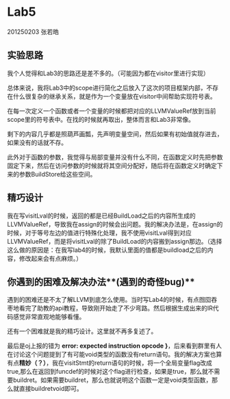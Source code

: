 # Lab5

201250203 张若皓

## 实验思路

我个人觉得和Lab3的思路还是差不多的。（可能因为都在visitor里进行实现）

总体来说，我将Lab3中的scope进行简化之后放入了这次的项目框架内部，不存在什么很复杂的继承关系，就是作为一个变量放在visitor中间帮助实现符号表。

在每一次定义一个函数或者一个变量的时候都把对应的LLVMValueRef放到当前scope里的符号表中。在找的时候就再取出，整体而言和Lab3非常像。

剩下的内容几乎都是照葫芦画瓢，先声明变量空间，然后如果有初始值就存进去，如果没有的话就不存。

此外对于函数的参数，我觉得与局部变量并没有什么不同，在函数定义时先把参数固定下来，然后在访问参数的时候就将其空间分配好，随后将在函数定义时确定下来的参数BuildStore给这些空间。

## 精巧设计

我在写visitLval的时候，返回的都是已经BuildLoad之后的内容所生成的LLVMValueRef，导致我在assign的时候会出问题。我的解决办法是，在assign的时候，对于等号左边的值进行特殊化处理，我不使用visitLval得到对应LLVMValueRef，而是将visitLval的除了BuildLoad的内容搬到assign那边。（选择这么做的原因是：在我写lab4的时候，我默认里面的值都是buildload之后的内容，修改起来会有点麻烦。）

## 你遇到的困难及解决办法**(**遇到的奇怪**bug)**

遇到的困难还是不太了解LLVM到底怎么使用。当时写Lab4的时候，有点囫囵吞枣地看完了助教的api教程，导致刚开始走了不少弯路。然后根据生成出来的IR代码感觉非常直观地能够看懂。

还有一个困难就是我的精巧设计。这里就不再多复述了。

最后是oj上报的错为 **error: expected instruction opcode }**，后来看到群里有人在讨论这个问题提到了有可能void类型的函数没有return语句。我的解决方案也算有点**精妙（？）**，我在visitStmt的return语句的时候，将一个全局变量flag改成true,那么在返回到funcdef的时候对这个flag进行检查，如果是true，那么就不需要buildret。如果需要buildret，那么也就说明这个函数一定是void类型函数，那么就直接buildretvoid即可。